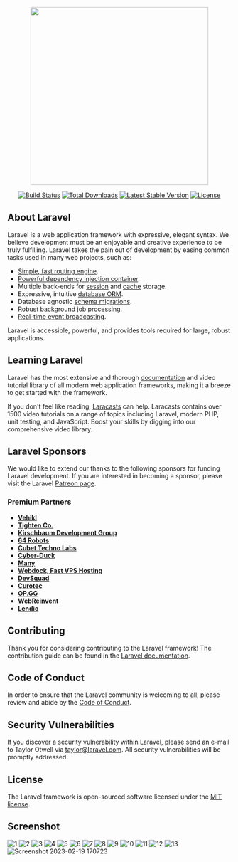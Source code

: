 <p align="center"><a href="https://laravel.com" target="_blank"><img src="https://raw.githubusercontent.com/laravel/art/master/logo-lockup/5%20SVG/2%20CMYK/1%20Full%20Color/laravel-logolockup-cmyk-red.svg" width="400"></a></p>

<p align="center">
<a href="https://travis-ci.org/laravel/framework"><img src="https://travis-ci.org/laravel/framework.svg" alt="Build Status"></a>
<a href="https://packagist.org/packages/laravel/framework"><img src="https://img.shields.io/packagist/dt/laravel/framework" alt="Total Downloads"></a>
<a href="https://packagist.org/packages/laravel/framework"><img src="https://img.shields.io/packagist/v/laravel/framework" alt="Latest Stable Version"></a>
<a href="https://packagist.org/packages/laravel/framework"><img src="https://img.shields.io/packagist/l/laravel/framework" alt="License"></a>
</p>

## About Laravel

Laravel is a web application framework with expressive, elegant syntax. We believe development must be an enjoyable and creative experience to be truly fulfilling. Laravel takes the pain out of development by easing common tasks used in many web projects, such as:

- [Simple, fast routing engine](https://laravel.com/docs/routing).
- [Powerful dependency injection container](https://laravel.com/docs/container).
- Multiple back-ends for [session](https://laravel.com/docs/session) and [cache](https://laravel.com/docs/cache) storage.
- Expressive, intuitive [database ORM](https://laravel.com/docs/eloquent).
- Database agnostic [schema migrations](https://laravel.com/docs/migrations).
- [Robust background job processing](https://laravel.com/docs/queues).
- [Real-time event broadcasting](https://laravel.com/docs/broadcasting).

Laravel is accessible, powerful, and provides tools required for large, robust applications.

## Learning Laravel

Laravel has the most extensive and thorough [documentation](https://laravel.com/docs) and video tutorial library of all modern web application frameworks, making it a breeze to get started with the framework.

If you don't feel like reading, [Laracasts](https://laracasts.com) can help. Laracasts contains over 1500 video tutorials on a range of topics including Laravel, modern PHP, unit testing, and JavaScript. Boost your skills by digging into our comprehensive video library.

## Laravel Sponsors

We would like to extend our thanks to the following sponsors for funding Laravel development. If you are interested in becoming a sponsor, please visit the Laravel [Patreon page](https://patreon.com/taylorotwell).

### Premium Partners

- **[Vehikl](https://vehikl.com/)**
- **[Tighten Co.](https://tighten.co)**
- **[Kirschbaum Development Group](https://kirschbaumdevelopment.com)**
- **[64 Robots](https://64robots.com)**
- **[Cubet Techno Labs](https://cubettech.com)**
- **[Cyber-Duck](https://cyber-duck.co.uk)**
- **[Many](https://www.many.co.uk)**
- **[Webdock, Fast VPS Hosting](https://www.webdock.io/en)**
- **[DevSquad](https://devsquad.com)**
- **[Curotec](https://www.curotec.com/services/technologies/laravel/)**
- **[OP.GG](https://op.gg)**
- **[WebReinvent](https://webreinvent.com/?utm_source=laravel&utm_medium=github&utm_campaign=patreon-sponsors)**
- **[Lendio](https://lendio.com)**

## Contributing

Thank you for considering contributing to the Laravel framework! The contribution guide can be found in the [Laravel documentation](https://laravel.com/docs/contributions).

## Code of Conduct

In order to ensure that the Laravel community is welcoming to all, please review and abide by the [Code of Conduct](https://laravel.com/docs/contributions#code-of-conduct).

## Security Vulnerabilities

If you discover a security vulnerability within Laravel, please send an e-mail to Taylor Otwell via [taylor@laravel.com](mailto:taylor@laravel.com). All security vulnerabilities will be promptly addressed.

## License

The Laravel framework is open-sourced software licensed under the [MIT license](https://opensource.org/licenses/MIT).

## Screenshot

![1](https://user-images.githubusercontent.com/116631076/219959507-b98cac62-de69-40d9-84a5-631d0deda6de.jpeg)
![2](https://user-images.githubusercontent.com/116631076/219959511-445eff34-e86b-417f-afaf-864b6668631c.jpeg)
![3](https://user-images.githubusercontent.com/116631076/219959512-c757c681-6b9b-46ba-b486-8225c42c60b7.jpeg)
![4](https://user-images.githubusercontent.com/116631076/219959513-3c34ed10-e426-40d2-ab5a-c926372c712a.jpeg)
![5](https://user-images.githubusercontent.com/116631076/219959514-1ea9d2d1-de59-489d-92a6-539a3dc9dc9d.jpeg)
![6](https://user-images.githubusercontent.com/116631076/219959515-b6093070-12af-4daf-aa13-7a4efaead3a8.jpeg)
![7](https://user-images.githubusercontent.com/116631076/219959516-927f14e3-7791-4ceb-91ed-07791d4d94e3.jpeg)
![8](https://user-images.githubusercontent.com/116631076/219959518-8cd6a6f6-14ce-4978-be92-ea15687135c5.jpeg)
![9](https://user-images.githubusercontent.com/116631076/219959519-21244b7a-f9e2-43f5-b598-c3939e7937e4.jpeg)
![10](https://user-images.githubusercontent.com/116631076/219959520-ba7bf56c-439a-47ca-aa75-5ffe0b5041be.jpeg)
![11](https://user-images.githubusercontent.com/116631076/219959521-9015f06a-db69-40ff-9895-40e7c5e069df.jpeg)
![12](https://user-images.githubusercontent.com/116631076/219959523-921774df-14f3-472c-a940-935156ddc3a9.jpeg)
![13](https://user-images.githubusercontent.com/116631076/219959524-73707f53-92da-45c5-9c53-23f01ebe7964.jpeg)
![Screenshot 2023-02-19 170723](https://user-images.githubusercontent.com/116631076/219959986-7f5d22d0-1ab3-466e-b8ec-3c4f8a98b437.png)

